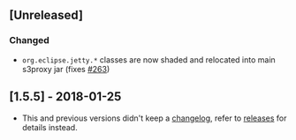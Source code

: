## [Unreleased]
### Changed
* `org.eclipse.jetty.*` classes are now shaded and relocated into main s3proxy jar (fixes [#263](https://github.com/gaul/s3proxy/issues/263))

## [1.5.5] - 2018-01-25
* This and previous versions didn't keep a [changelog](http://keepachangelog.com), refer to [releases](https://github.com/gaul/s3proxy/releases) for details instead.
